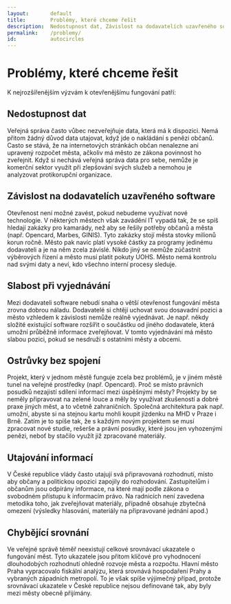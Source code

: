 ```yaml
---
layout:       default
title:        Problémy, které chceme řešit
description:  Nedostupnost dat, Závislost na dodavatelích uzavřeného software, Utajování informací, Srovnávací ukazatele o fungování města
permalink:    /problemy/
id:           autocircles
---
```



# Problémy, které chceme řešit

K nejrozšířenějším výzvám k otevřenějšímu fungování patří:

Nedostupnost dat
----------------

Veřejná správa často vůbec nezveřejňuje data, která má k dispozici.
Nemá přitom žádný důvod data utajovat, když jde o nakládání s penězi občanů.
Casto se stává, že na internetových stránkách občan nenalezne ani upravený
rozpočet města, ačkoliv má město ze zákona povinnost ho zveřejnit. Když si
nechává veřejná správa data pro sebe, nemůže je komerční sektor využít při
zlepšování svých služeb a nemohou je analyzovat protikorupční organizace.

Závislost na dodavatelích uzavřeného software
-----------------------
Otevřenost není možné zavést, pokud nebudeme využívat nové technologie.
V některých městech však zavádění IT vypadá tak, že se spíš hledají
zakázky pro kamarády, než aby se řešily potřeby občanů a města (např.
Opencard, Marbes, GINIS). Tyto zakázky stojí města stovky milionů korun ročně.
Město pak navíc platí vysoké částky za programy jedinému dodavateli a je na něm
zcela závislé. Nikdo jiný se nemůže
zúčastnit výběrových řízení a město musí platit pokuty UOHS.
Město nemá kontrolu nad svými daty a neví, kdo všechno interní procesy
sleduje.

Slabost při vyjednávání
-----------------------
Mezi dodavateli software nebudí snaha o větší otevřenost fungování města
zrovna dobrou náladu. Dodavatelé si chtějí uchovat svou dosavadní pozici
a město vzhledem k závislosti nemůže reálně vyjednávat. Je např. někdy složité
existující software rozšířit o součástku od jiného dodavatele, která
umožní průběžně informace zveřejňovat. V tomto vyjednávání má město slabou
pozici, pokud se nesdruží s ostatními městy a obcemi.

Ostrůvky bez spojení
-------------------
Projekt, který v jednom městě funguje zcela bez problémů, je v jiném městě
tunel na veřejné prostředky (např. Opencard). Proč se místo právních posudků
nezajistí sdílení informací mezi úspěšnými městy? Projekty by se neměly
připravovat na zelené louce a měly by využívat zkušeností a dobré praxe jiných měst,
a to včetně zahraničních. Společná architektura pak např. umožní, abyste si
na stejnou kartu mohli koupit jízdenku na MHD v Praze i Brně. Zatím je to spíše
tak, že s každým novým projektem se musí zpracovat nové studie, rešerše a právní
posudky, které jsou jen vyhozenými penězi, neboť by stačilo využít již zpracované
materiály.

Utajování informací
-------------------

V České republice vlády často utajují svá připravovaná rozhodnutí, místo aby
občany a politickou opozici zapojily do rozhodování. Zastupitelům i občanům
jsou odpírány informace, na které mají podle zákona o svobodném přístupu
k informacím právo. Na radnicích není zavedena metodika toho, jak zveřejňovat
materiály, případně obsahuje zbytečná omezení (výsledky hlasování,
materiály na připravované jednání apod.)

Chybějící srovnání
-----------------------------------

Ve veřejné správě téměř neexistují celkové srovnávací ukazatele o fungování měst.
Tyto ukazatele jsou přitom klíčové pro vyhodnocení dlouhodobých rozhodnutí ohledně
rozvoje města a rozpočtu. Hlavní město Praha vypracovalo fiskální
analýzu, která srovnává hospodaření Prahy a vybraných západních metropolí. To
je však spíše výjimečný případ, protože srovnávací ukazatele v České republice
nejsou definované tak, aby byly mezi městy obecně přijímány.
